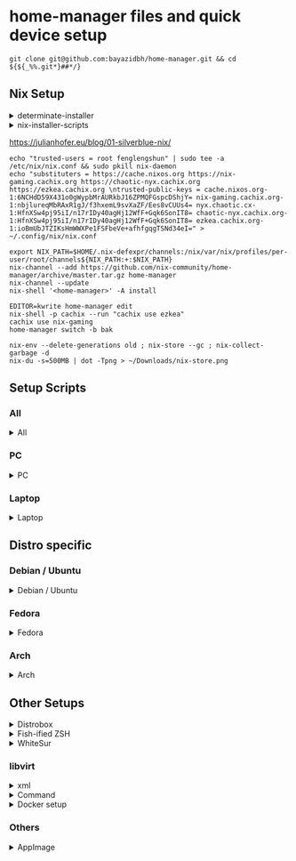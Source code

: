 # home-manager files and quick device setup

```
git clone git@github.com:bayazidbh/home-manager.git && cd ${${_%%.git*}##*/}
```

## Nix Setup


<details><summary>determinate-installer</summary><p>

https://github.com/DeterminateSystems/nix-installer
https://raw.githubusercontent.com/DeterminateSystems/nix-installer/main/README.md
https://github.com/DeterminateSystems/nix-installer/commits/main/README.md.atom

# The Determinate Nix Installer

[![Crates.io](https://img.shields.io/crates/v/nix-installer)](https://crates.io/crates/nix-installer)
[![Docs.rs](https://img.shields.io/docsrs/nix-installer)](https://docs.rs/nix-installer/latest/nix_installer/)

`nix-installer` is an opinionated alternative to the [official Nix install scripts](https://nixos.org/download.html).


```bash
curl --proto '=https' --tlsv1.2 -sSf -L https://install.determinate.systems/nix | sh -s -- install
```

The `nix-installer` tool is ready to use in a number of environments:

| Platform                     | Multi User         | `root` only | Maturity          |
|------------------------------|:------------------:|:-----------:|:-----------------:|
| Linux (x86_64 & aarch64)     | ✓ (via [systemd])  | ✓           | Stable            |
| MacOS (x86_64 & aarch64)     | ✓                  |             | Stable (See note) |
| Valve Steam Deck (SteamOS)   | ✓                  |             | Stable            |
| WSL2 (x86_64 & aarch64)      | ✓ (via [systemd])  | ✓           | Stable            |
| Podman Linux Containers      | ✓ (via [systemd])  | ✓           | Stable            |
| Docker Containers            |                    | ✓           | Stable            |
| Linux (i686)                 | ✓ (via [systemd])  | ✓           | Unstable          |

> **Note**
> On **MacOS only**, removing users and/or groups may fail if there are no users who are logged in graphically.

## Installation Differences

Differing from the current official [Nix](https://github.com/NixOS/nix) installer scripts:

* In `nix.conf`:
  + the `auto-allocate-uids`, `nix-command` and `flakes` features are enabled
  + `bash-prompt-prefix` is set
  + `auto-optimise-store` is set to `true`
  * `extra-nix-path` is set to `nixpkgs=flake:nixpkgs`
  * `auto-allocate-uids` is set to `true`.
* an installation receipt (for uninstalling) is stored at `/nix/receipt.json` as well as a copy of the install binary at `/nix/nix-installer`
* `nix-channel --update` is not run, `~/.nix-channels` is not provisioned
* `NIX_SSL_CERT_FILE` is set in the various shell profiles if the `ssl-cert-file` argument is used.

## Motivations

The current Nix install scripts do an excellent job, however they are difficult to maintain. Subtle differences in the shell implementations and certain characteristics of bash scripts make it difficult to make meaningful changes to the installer.

Our team wishes to experiment with the idea of an installer in a more structured language and see if this is a worthwhile alternative. Along the way, we are also exploring a few other ideas, such as:

* offering users a chance to review an accurate, calculated install plan
* having 'planners' which can create appropriate install plans
* keeping an installation receipt for uninstallation
* offering users with a failing install the chance to do a best-effort revert
* doing whatever tasks we can in parallel

So far, our explorations have been quite fruitful, so we wanted to share and keep exploring.

## Usage

Install Nix with the default planner and options:

```bash
curl --proto '=https' --tlsv1.2 -sSf -L https://install.determinate.systems/nix | sh -s -- install
```

Or, to download a platform specific Installer binary yourself:

```bash
$ curl -sL -o nix-installer https://install.determinate.systems/nix/nix-installer-x86_64-linux
$ chmod +x nix-installer
```

> **Note**
> `nix-installer` will elevate itself if needed using `sudo`. If you use `doas` or `please` you may need to elevate `nix-installer` yourself.

`nix-installer` installs Nix by following a *plan* made by a *planner*. Review the available planners:

```bash
$ ./nix-installer install --help
Execute an install (possibly using an existing plan)

To pass custom options, select a planner, for example `nix-installer install linux-multi --help`

Usage: nix-installer install [OPTIONS] [PLAN]
       nix-installer install <COMMAND>

Commands:
  linux
          A planner for Linux installs
  steam-deck
          A planner suitable for the Valve Steam Deck running SteamOS
  help
          Print this message or the help of the given subcommand(s)
# ...
```

Planners have their own options and defaults, sharing most of them in common:

```bash
$ ./nix-installer install linux --help
A planner for Linux installs

Usage: nix-installer install linux [OPTIONS]

Options:
# ...
      --nix-build-group-name <NIX_BUILD_GROUP_NAME>
          The Nix build group name

          [env: NIX_INSTALLER_NIX_BUILD_GROUP_NAME=]
          [default: nixbld]

      --nix-build-group-id <NIX_BUILD_GROUP_ID>
          The Nix build group GID

          [env: NIX_INSTALLER_NIX_BUILD_GROUP_ID=]
          [default: 3000]
# ...
```

Planners can be configured via environment variable or command arguments:

```bash
$ curl --proto '=https' --tlsv1.2 -sSf -L https://install.determinate.systems/nix | NIX_BUILD_GROUP_NAME=nixbuilder sh -s -- install linux-multi --nix-build-group-id 4000
# Or...
$ NIX_BUILD_GROUP_NAME=nixbuilder ./nix-installer install linux-multi --nix-build-group-id 4000
```


## Uninstalling

You can remove a `nix-installer`-installed Nix by running

```bash
/nix/nix-installer uninstall
```


## As a Github Action

You can use the [`nix-installer-action`](https://github.com/DeterminateSystems/nix-installer-action) Github Action like so:

```yaml
on:
  pull_request:
  push:
    branches: [main]

jobs:
  lints:
    name: Build
    runs-on: ubuntu-22.04
    steps:
    - uses: actions/checkout@v3
    - name: Install Nix
      uses: DeterminateSystems/nix-installer-action@main
    - name: Run `nix build`
      run: nix build .
```

## Without systemd (Linux only)

> **Warning**
> When `--init none` is used, _only_ `root` or users who can elevate to `root` privileges can run Nix:
>
> ```bash
> sudo -i nix run nixpkgs#hello
> ```

If you don't use [systemd], you can still install Nix by explicitly specifying the `linux` plan and `--init none`:

```bash
curl --proto '=https' --tlsv1.2 -sSf -L https://install.determinate.systems/nix | sh -s -- install linux --init none
```

## In a container

In Docker/Podman containers or WSL2 instances where an init (like `systemd`) is not present, pass `--init none`.

For containers (without an init):

> **Warning**
> When `--init none` is used, _only_ `root` or users who can elevate to `root` privileges can run Nix:
>
> ```bash
> sudo -i nix run nixpkgs#hello
> ```

```dockerfile
# Dockerfile
FROM ubuntu:latest
RUN apt update -y
RUN apt install curl -y
RUN curl --proto '=https' --tlsv1.2 -sSf -L https://install.determinate.systems/nix | sh -s -- install linux \
  --extra-conf "sandbox = false" \
  --init none \
  --no-confirm
ENV PATH="${PATH}:/nix/var/nix/profiles/default/bin"
RUN nix run nixpkgs#hello
```

```bash
docker build -t ubuntu-with-nix .
docker run --rm -ti ubuntu-with-nix
docker rmi ubuntu-with-nix
# or
podman build -t ubuntu-with-nix .
podman run --rm -ti ubuntu-with-nix
podman rmi ubuntu-with-nix
```

For containers with a systemd init:

```dockerfile
# Dockerfile
FROM ubuntu:latest
RUN apt update -y
RUN apt install curl systemd -y
RUN curl --proto '=https' --tlsv1.2 -sSf -L https://install.determinate.systems/nix | sh -s -- install linux \
  --extra-conf "sandbox = false" \
  --no-start-daemon \
  --no-confirm
ENV PATH="${PATH}:/nix/var/nix/profiles/default/bin"
RUN nix run nixpkgs#hello
CMD [ "/bin/systemd" ]
```

```bash
podman build -t ubuntu-systemd-with-nix .
IMAGE=$(podman create ubuntu-systemd-with-nix)
CONTAINER=$(podman start $IMAGE)
podman exec -ti $CONTAINER /bin/bash
podman rm -f $CONTAINER
podman rmi $IMAGE
```

On some container tools, such as `docker`, `sandbox = false` can be omitted. Omitting it will negatively impact compatibility with container tools like `podman`.

## In WSL2

If [systemd is enabled](https://ubuntu.com/blog/ubuntu-wsl-enable-systemd) it's possible to install Nix as normal using the command at the top of this document:

```bash
curl --proto '=https' --tlsv1.2 -sSf -L https://install.determinate.systems/nix | sh -s -- install
```

If systemd is not enabled, pass `--init none` at the end of the command:

> **Warning**
> When `--init none` is used, _only_ `root` or users who can elevate to `root` privileges can run Nix:
>
> ```bash
> sudo -i nix run nixpkgs#hello
> ```


```bash
curl --proto '=https' --tlsv1.2 -sSf -L https://install.determinate.systems/nix | sh -s -- install linux --init none
```

## Skip confirmation

If you'd like to bypass the confirmation step, you can apply the `--no-confirm` flag:

```bash
curl --proto '=https' --tlsv1.2 -sSf -L https://install.determinate.systems/nix | sh -s -- install --no-confirm
```

This is especially useful when using the installer in non-interactive scripts.

## Building a binary

Since you'll be using `nix-installer` to install Nix on systems without Nix, the default build is a static binary.

Build a portable Linux binary on a system with Nix:

```bash
# to build a local copy
nix build -L ".#nix-installer-static"
# to build the remote main development branch
nix build -L "github:determinatesystems/nix-installer#nix-installer-static"
# for a specific version of the installer:
export NIX_INSTALLER_TAG="v0.6.0"
nix build -L "github:determinatesystems/nix-installer/$NIX_INSTALLER_TAG#nix-installer-static"
```

On Mac:

```bash
# to build a local copy
nix build -L ".#nix-installer"
# to build the remote main development branch
nix build -L "github:determinatesystems/nix-installer#nix-installer"
# for a specific version of the installer:
export NIX_INSTALLER_TAG="v0.6.0"
nix build -L "github:determinatesystems/nix-installer/$NIX_INSTALLER_TAG#nix-installer"
```

Then copy the `result/bin/nix-installer` to the machine you wish to run it on.

You can also add `nix-installer` to a system without Nix via `cargo`:

```bash
# to build and run a local copy
RUSTFLAGS="--cfg tokio_unstable" cargo run -- --help
# to build the remote main development branch
RUSTFLAGS="--cfg tokio_unstable" cargo install --git https://github.com/DeterminateSystems/nix-installer
nix-installer --help
# for a specific version of the installer:
export NIX_INSTALLER_TAG="v0.6.0"
RUSTFLAGS="--cfg tokio_unstable" cargo install --git https://github.com/DeterminateSystems/nix-installer --tag $NIX_INSTALLER_TAG
nix-installer --help
```

To make this build portable, pass ` --target x86_64-unknown-linux-musl`.

> **Note**
> We currently require `--cfg tokio_unstable` as we utilize [Tokio's process groups](https://docs.rs/tokio/1.24.1/tokio/process/struct.Command.html#method.process_group), which wrap stable `std` APIs, but are unstable due to it requiring an MSRV bump.


## As a library

> **Warning**
> Use as a library is still experimental, if you're using this, please let us know and we can make a path to stablization.

Add `nix-installer` to your dependencies:

```bash
cargo add nix-installer
```

If you are **building a CLI**, check out the `cli` feature flag for `clap` integration.

You'll also need to edit your `.cargo/config.toml` to use `tokio_unstable` as we utilize [Tokio's process groups](https://docs.rs/tokio/1.24.1/tokio/process/struct.Command.html#method.process_group), which wrap stable `std` APIs, but are unstable due to it requiring an MSRV bump:

```toml
# .cargo/config.toml
[build]
rustflags=["--cfg", "tokio_unstable"]
```

Then it's possible to review the [documentation](https://docs.rs/nix-installer/latest/nix_installer/):

```bash
cargo doc --open -p nix-installer
```

Documentation is also available via `nix` build:

```bash
nix build github:DeterminateSystems/nix-installer#nix-installer.doc
firefox result-doc/nix-installer/index.html
```

## Accessing other versions

For users who desire version pinning, the version of `nix-installer` to use can be specified in the `curl` command:

```bash
VERSION="v0.6.0"
curl --proto '=https' --tlsv1.2 -sSf -L https://install.determinate.systems/nix/tag/${VERSION} | sh -s -- install
```

To discover which versions are available, or download the binaries for any release, check the [Github Releases](https://github.com/DeterminateSystems/nix-installer/releases).

These releases can be downloaded and used directly:

```bash
VERSION="v0.6.0"
ARCH="aarch64-linux"
curl -sSf -L https://github.com/DeterminateSystems/nix-installer/releases/download/${VERSION}/nix-installer-${ARCH} -o nix-installer
./nix-installer install
```

## Quirks

While `nix-installer` tries to provide a comprehensive and unquirky experience, there are unfortunately some issues which may require manual intervention or operator choices.

### Using MacOS remote SSH builders, Nix binaries are not on `$PATH`

When connecting to a Mac remote SSH builder users may sometimes see this error:

```bash
$ nix store ping --store "ssh://$USER@$HOST"
Store URL: ssh://$USER@$HOST
zsh:1: command not found: nix-store
error: cannot connect to '$USER@$HOST'
```

The way MacOS populates the `PATH` environment differs from other environments. ([Some background](https://gist.github.com/Linerre/f11ad4a6a934dcf01ee8415c9457e7b2))

There are two possible workarounds for this:

* **(Preferred)** Update the remote builder URL to include the `remote-program` parameter pointing to `nix-store`. For example:
  ```bash
  nix store ping --store "ssh://$USER@$HOST?remote-program=/nix/var/nix/profiles/default/bin/nix-store"
  ```
  If you are unsure where the `nix-store` binary is located, run `which nix-store` on the remote.
* Update `/etc/zshenv` on the remote so that `zsh` populates the Nix path for every shell, even those that are neither *interactive* or *login*:
  ```bash
  # Nix
  if [ -e '/nix/var/nix/profiles/default/etc/profile.d/nix-daemon.sh' ]; then
      . '/nix/var/nix/profiles/default/etc/profile.d/nix-daemon.sh'
  fi
  # End Nix
  ```
  <details>
    <summary>This strategy has some behavioral caveats, namely, <code>$PATH</code> may have unexpected contents</summary>

    For example, if `$PATH` gets unset then a script invoked, `$PATH` may not be as empty as expected:
    ```bash
    $ cat example.sh
    #! /bin/zsh
    echo $PATH
    $ PATH= ./example.sh
    /Users/ephemeraladmin/.nix-profile/bin:/nix/var/nix/profiles/default/bin:
    ```
    This strategy results in Nix's paths being present on `$PATH` twice and may have a minor impact on performance.

  </details>

## Diagnostics

The goal of the Determinate Nix Installer is to successfully and correctly install Nix.
The `curl | sh` pipeline and the installer collects a little bit of diagnostic information to help us make that true.

Here is a table of the [diagnostic data we collect][diagnosticdata]:

| Field                 | Use                                                                                                   |
| --------------------- | ----------------------------------------------------------------------------------------------------- |
| `version`             | The version of the Determinate Nix Installer.                                                         |
| `planner`             | The method of installing Nix (`linux`, `macos`, `steam-deck`)                                         |
| `configured_settings` | The names of planner settings which were changed from their default. Does _not_ include the values.   |
| `os_name`             | The running operating system.                                                                         |
| `os_version`          | The version of the operating system.                                                                  |
| `triple`              | The architecture/operating system/binary format of your system.                                       |
| `is_ci`               | Whether the installer is being used in CI (e.g. GitHub Actions).                                      |
| `action`              | Either `Install` or `Uninstall`.                                                                      |
| `status`              | One of `Success`, `Failure`, `Pending`, or `Cancelled`.                                               |
| `failure_chain`     | A high level description of what the failure was, if any. For example: `Command("diskutil")` if the command `diskutil list` failed. |

To disable diagnostic reporting, set the diagnostics URL to an empty string by passing `--diagnostic-endpoint=""` or setting `NIX_INSTALLER_DIAGNOSTIC_ENDPOINT=""`.

You can read the full privacy policy for [Determinate Systems][detsys], the creators of the Determinate Nix Installer, [here][privacy].

[detsys]: https://determinate.systems/
[diagnosticdata]: https://github.com/DeterminateSystems/nix-installer/blob/f9f927840d532b71f41670382a30cfcbea2d8a35/src/diagnostics.rs#L29-L43
[privacy]: https://determinate.systems/privacy
[systemd]: https://systemd.io

</p></details>


<details><summary>nix-installer-scripts</summary><p>

https://github.com/dnkmmr69420/nix-installer-scripts
https://raw.githubusercontent.com/dnkmmr69420/nix-installer-scripts/main/README.md
https://github.com/dnkmmr69420/nix-installer-scripts/commits/main/README.md.atom

## nix-installer-scripts
Various scripts to install the nix package manager

This may break if something other than bash is not the default login shell so have bash be the default shell. It will be better to make a profile on your terminal application and have a different shell instance that way. If the commands itself give some sort of error, use bash as a shell. Type `bash` into the terminal to get to bash.

[Read This](https://github.com/dnkmmr69420/nix-installer-scripts/tree/main/nix-out-of-default)

## Installers

### Regular installer for non-selinux systems

```bash
curl -s https://raw.githubusercontent.com/dnkmmr69420/nix-installer-scripts/main/installer-scripts/regular-installer.sh | bash
```

### Installer for selinux systems that aren't immutable (Fedora workstation, RHEL, centos stream, rocky alma or oracle linux)

```bash
curl -s https://raw.githubusercontent.com/dnkmmr69420/nix-installer-scripts/main/installer-scripts/regular-nix-installer-selinux.sh | bash
```

### Installer for rpm-ostree based systems like silverblue/kinoite/ublue

```bash
curl -s https://raw.githubusercontent.com/dnkmmr69420/nix-installer-scripts/main/installer-scripts/silverblue-nix-installer.sh | bash
```

### Installer for opensuse microos

first run this

```bash
sudo transactional-update run mksubvolume /nix
```

Reboot

Then run the script

```bash
curl -s https://raw.githubusercontent.com/dnkmmr69420/nix-installer-scripts/main/installer-scripts/nix-microos-installer.sh | bash
```

### Void linux installer

First check if curl is installed

```bash
sudo xbps-install -S curl
```
use the bash shell

```bash
bash
```

Install nix

```bash
curl -s https://raw.githubusercontent.com/dnkmmr69420/nix-installer-scripts/main/installer-scripts/nix-void-linux-installer.sh | bash
```

### [Nix inside distrobox installer and setup](https://github.com/dnkmmr69420/nix-installer-scripts/tree/main/nix-distrobox)


## Uninstallers

### Regular uninstaller for both non-selinux and selinux muttable systems

```bash
curl -s https://raw.githubusercontent.com/dnkmmr69420/nix-installer-scripts/main/uninstaller-scripts/regular-uninstaller.sh | bash
```

### Silverblue nix uninstaller

```bash
curl -s https://raw.githubusercontent.com/dnkmmr69420/nix-installer-scripts/main/uninstaller-scripts/silverblue-nix-uninstaller.sh | bash
```

## Other useful docs

[Extra Scripts](https://github.com/dnkmmr69420/nix-installer-scripts/blob/main/docs/extra-scripts.md)

[Nix with selinux manual install guide](https://github.com/dnkmmr69420/nix-installer-scripts/blob/main/docs/selinux-nix-manual-install-guide.md)

[Old github repos that this repo has replaced list](https://github.com/dnkmmr69420/nix-installer-scripts/blob/main/docs/my-old-nix-github-repos.md)

[Compile from source](https://github.com/dnkmmr69420/nix-installer-scripts/blob/main/docs/compile-from-source.md)

[Common Issues](https://github.com/dnkmmr69420/nix-installer-scripts/blob/main/docs/common-issues.md)

## Some useful nix tools

Fleek: [Github-page](https://github.com/ublue-os/fleek) [Website](https://getfleek.dev/)

Nix Portable: [Main-Page](https://github.com/DavHau/nix-portable) [My-nix-portable-utilities](https://github.com/dnkmmr69420/nix-portable-utils)

Devbox: [Website](https://www.jetpack.io/devbox) [Github](https://github.com/jetpack-io/devbox)

## Shorten link

https://tinyurl.com/nxscrpts

</p></details>

https://julianhofer.eu/blog/01-silverblue-nix/

```
echo "trusted-users = root fenglengshun" | sudo tee -a /etc/nix/nix.conf && sudo pkill nix-daemon
echo "substituters = https://cache.nixos.org https://nix-gaming.cachix.org https://chaotic-nyx.cachix.org https://ezkea.cachix.org \ntrusted-public-keys = cache.nixos.org-1:6NCHdD59X431o0gWypbMrAURkbJ16ZPMQFGspcDShjY= nix-gaming.cachix.org-1:nbjlureqMbRAxR1gJ/f3hxemL9svXaZF/Ees8vCUUs4= nyx.chaotic.cx-1:HfnXSw4pj95iI/n17rIDy40agHj12WfF+Gqk6SonIT8= chaotic-nyx.cachix.org-1:HfnXSw4pj95iI/n17rIDy40agHj12WfF+Gqk6SonIT8= ezkea.cachix.org-1:ioBmUbJTZIKsHmWWXPe1FSFbeVe+afhfgqgTSNd34eI=" > ~/.config/nix/nix.conf

export NIX_PATH=$HOME/.nix-defexpr/channels:/nix/var/nix/profiles/per-user/root/channels${NIX_PATH:+:$NIX_PATH}
nix-channel --add https://github.com/nix-community/home-manager/archive/master.tar.gz home-manager
nix-channel --update
nix-shell '<home-manager>' -A install

EDITOR=kwrite home-manager edit
nix-shell -p cachix --run "cachix use ezkea"
cachix use nix-gaming
home-manager switch -b bak

nix-env --delete-generations old ; nix-store --gc ; nix-collect-garbage -d
nix-du -s=500MB | dot -Tpng > ~/Downloads/nix-store.png
```

## Setup Scripts

### All

<details><summary>All</summary><p>

#### create container home folders

```
mkdir -p ~/Documents/container/conty
mkdir -p ~/Documents/container/arch
ln -sifv $HOME/Documents/Private/Apps/Linux/config/ArchiSteamFarm-config ~/Documents/container/arch/
```

#### link emulator paths to default xdg paths

```
ln -sifv $HOME/Games/Emulation/Nintendo/emu/yuzu/config $HOME/.config/yuzu
ln -sifv $HOME/Games/Emulation/Nintendo/emu/yuzu/data $HOME/.local/share/yuzu
ln -sifv $HOME/Games/Emulation/Nintendo/emu/Ryujinx/config $HOME/.config/Ryujinx
ln -sifv $HOME/Games/Emulation/Nintendo/emu/citra-emu/config $HOME/.config/citra-emu
ln -sifv $HOME/Games/Emulation/Nintendo/emu/citra-emu/data $HOME/.local/share/citra-emu
ln -sifv $HOME/Games/Emulation/Nintendo/emu/dolphin-emu/config $HOME/.config/dolphin-emu
ln -sifv $HOME/Games/Emulation/Nintendo/emu/dolphin-emu/data $HOME/.local/share/dolphin-emu
ln -sifv $HOME/Games/Emulation/Sony/emu/PCSX2/config $HOME/.config/PCSX2
ln -sifv $HOME/Games/Emulation/Sony/emu/rpcs3/config $HOME/.config/rpcs3
ln -sifv $HOME/Games/Emulation/Sony/emu/ppsspp/config $HOME/.config/ppsspp

ln -sifv $HOME/Games/Emulation/Nintendo/emu/yuzu/config $HOME/Documents/container/conty/.config/yuzu
ln -sifv $HOME/Games/Emulation/Nintendo/emu/yuzu/data $HOME/Documents/container/conty/.local/share/yuzu
ln -sifv $HOME/Games/Emulation/Nintendo/emu/Ryujinx/config $HOME/Documents/container/conty/.config/Ryujinx
ln -sifv $HOME/Games/Emulation/Nintendo/emu/citra-emu/config $HOME/Documents/container/conty/.config/citra-emu
ln -sifv $HOME/Games/Emulation/Nintendo/emu/citra-emu/data $HOME/Documents/container/conty/.local/share/citra-emu
ln -sifv $HOME/Games/Emulation/Nintendo/emu/dolphin-emu/config $HOME/Documents/container/conty/.config/dolphin-emu
ln -sifv $HOME/Games/Emulation/Nintendo/emu/dolphin-emu/data $HOME/Documents/container/conty/.local/share/dolphin-emu
ln -sifv $HOME/Games/Emulation/Sony/emu/PCSX2/config $HOME/Documents/container/conty/.config/PCSX2
ln -sifv $HOME/Games/Emulation/Sony/emu/rpcs3/config $HOME/Documents/container/conty/.config/rpcs3
ln -sifv $HOME/Games/Emulation/Sony/emu/ppsspp/config $HOME/Documents/container/conty/.config/ppsspp
```

#### Import gpg

```
gpg --import ~/Storage/Data/Documents/bayazidbh-gpg.gpg
```

#### Make resilio-sync config

```
mkdir -p $HOME/.config/rslsync
cp -v ~/Documents/Private/Apps/Linux/config/rslsync.conf $HOME/.config/rslsync
sed -i 's/"device_name": "[^"]*"/"device_name": "'$(hostname)'"/g' $HOME/.config/rslsync/rslsync.conf
```

#### block MiHoYo telemetry in /etc/hosts

```
echo -e "# block mihoyo telemetry\n\n0.0.0.0 overseauspider.yuanshen.com\n0.0.0.0 log-upload-os.hoyoverse.com\n0.0.0.0 dump.gamesafe.qq.com\n0.0.0.0 public-data-api.mihoyo.com\n0.0.0.0 log-upload.mihoyo.com\n0.0.0.0 uspider.yuanshen.com\n0.0.0.0 sg-public-data-api.hoyoverse.com\n\n0.0.0.0 prd-lender.cdp.internal.unity3d.com\n0.0.0.0 thind-prd-knob.data.ie.unity3d.com\n0.0.0.0 thind-gke-usc.prd.data.corp.unity3d.com\n0.0.0.0 cdp.cloud.unity3d.com\n0.0.0.0 remote-config-proxy-prd.uca.cloud.unity3d.com" | sudo tee -a /etc/hosts
```

#### create horizontal mangohud bar

```
mkdir -p /home/fenglengshun/.config/MangoHud/ && echo -e "horizontal\nlegacy_layout=0\nhud_no_margin\nfont_size=25\ntable_columns=28\nbackground_alpha=0.5\ntime=1\ntime_format=%I:%M %p\ngpu_stats\ngpu_temp\ncpu_stats\ncpu_temp\nram\nvram\nfps\nframe_timing\nframetime\ntoggle_hud=F8\nresolution\nwine\nvulkan_driver" | tee ~/.config/MangoHud/MangoHud.conf
```

#### create plasma-restarter

```
mkdir -p ~/.local/bin/ && echo '#! /bin/bash\n\nkillall plasmashell & kwin --replace & kstart plasmashell & exit' | tee ~/.local/bin/restart-plasma && chmod +x ~/.local/bin/restart-plasma
```

</p></details>

### PC

<details><summary>PC</summary><p>

#### Link HDD to SSD

```
ln -sifv ~/Storage/Data/Applications ~/Applications
ln -sifv ~/Storage/Data/Media/Games ~/Games
ln -sifv ~/Storage/Data/Documents ~/Documents/Storage
ln -sifv ~/Storage/Data/Downloads ~/Downloads/Storage
ln -sifv ~/Storage/Data/Media ~/Documents/Media
ln -sifv ~/Storage/Data/Pictures/Archive ~/Pictures/Storage
ln -sifv ~/Storage/Data/Pictures/DCIM ~/Pictures/DCIM
ln -sifv ~/Storage/Data/Music/ ~/Music/Storage
ln -sifv ~/Storage/Data/Videos/ ~/Videos/Storage
```

#### Copy backed up Documents

```
cp -rfpv ~/Storage/Data/Documents/Work ~/Documents/Work
cp -rfpv ~/Storage/Data/Documents/Private ~/Documents/Private
```

#### restore input-remapper settings

```
mkdir -p ~/.config/
cp -rfpv ~/Storage/Data/Documents/Private/Linux/config/input-remapper-2 ~/.config/
```

</p></details>

### Laptop

<details><summary>Laptop</summary><p>

#### autocheck for kdeconnect devices

```
crontab -e
( crontab -l ; echo -e "# Check for kdeconnect devices\n*/2 * * * *     /usr/bin/kdeconnect-cli --refresh" ) | crontab -
```

</p></details>

## Distro specific

### Debian / Ubuntu

<details><summary>Debian / Ubuntu</summary><p>

```
libdbusmenu-qt5-2　libdbusmenu-gtk4 appmenu-gtk3-module appmenu-gtk2-module libdbusmenu-gtk3-4　locales-all

curl -sL https://raw.githubusercontent.com/wimpysworld/deb-get/main/deb-get | sudo -E bash -s install deb-get && deb-get install quickemu quickgui teamviewer

sudo apt-get install python3 python3-pip python3-yaml python3-dateutil python3-pyqt5 python3-packaging python3-requests && sudo pip3 install bauh
```
</p></details>


### Fedora

<details><summary>Fedora</summary><p>

```
sudo dnf install --allowerasing --best zsh @Virtualization fish kio-admin icoutils applet-window-buttons nmap wsdd samba python3-input-remapper gtk3-classic avif-pixbuf-loader heif-pixbuf-loader qt-heif-image-plugin libheif libheif-freeworld libheif-tools

sudo dnf install dnf5 https://mirrors.rpmfusion.org/free/fedora/rpmfusion-free-release-$(rpm -E %fedora).noarch.rpm https://mirrors.rpmfusion.org/nonfree/fedora/rpmfusion-nonfree-release-$(rpm -E %fedora).noarch.rpm

sudo dnf install https://download.teamviewer.com/download/linux/teamviewer.x86_64.rpm
```

</p></details>

### Arch

<details><summary>Arch</summary><p>

```
pacman -Syyu paru

paru -Syyu plasma5-applets-window-title applet-window-appmenu-git applet-window-buttons-git topgrade brave-bin spotify spotify-adblock-git python-spotdl freedownloadmanager teamviewer steamtinkerlaunch heroic-games-launcher-bin krename gtk3-classic virt-manager gameconqueror qtscrcpy soundux corectrl appmenu-gtk-module discover ttf-ibm-plex icoextract ttf-meslo-nerd-font-powerlevel10k icoutils unicode-emoji python-emoji noto-fonts-emoji-flag-git noto-color-emoji-fontconfig sunshine hunspell-en_us

paru -Syu --skipreview --noconfirm  applet-window-appmenu-git applet-window-buttons-git archisteamfarm-bin btrfs-compress btrfs-du discord-screenaudio plasma-hud-git libspeedhack-git nwjs-bin nwjs-ffmpeg-codecs-bin ceserver rmtrash sgdboop-bin

sudo pacman -S $(pacman -Qsq "^linux" | grep "^linux[0-9]*[-rt]*$" | awk '{print $1"-headers"}' ORS=' ')

performance tweaks: ananicy-cpp memavaild preload nohang uresourced prelockd irqbalance

gaming: noisetorch fancontrol-gui input-remapper droidcam steamtinkerlaunch mangohud gamemode goverlay replay-sorcery gamescope nyrna fastgame gameconqueror
``````
</p></details>

## Other Setups

<details><summary>Distrobox</summary><p>

### Distrobox

```
env SHELL=/bin/fish distrobox create --image quay.io/toolbx-images/archlinux-toolbox --name arch --home ~/Documents/container/arch
tide configure

pacman-key --init && pacman-key --recv-key 3056513887B78AEB --keyserver keyserver.ubuntu.com && pacman-key --lsign-key 3056513887B78AEB && pacman -U --noconfirm 'https://cdn-mirror.chaotic.cx/chaotic-aur/chaotic-keyring.pkg.tar.zst' 'https://cdn-mirror.chaotic.cx/chaotic-aur/chaotic-mirrorlist.pkg.tar.zst' && echo '[chaotic-aur]' >> /etc/pacman.conf && echo 'Include = /etc/pacman.d/chaotic-mirrorlist' >> /etc/pacman.conf && echo 'en_SG.UTF-8 UTF-8' >> /etc/locale.gen && echo 'en_US.UTF-8 UTF-8' >> /etc/locale.gen && echo 'ja_JP.UTF-8 UTF-8' >> /etc/locale.gen && echo 'id_ID.UTF-8 UTF-8' >> /etc/locale.gen && pacman -Syu --noconfirm glibc base-devel nano paru pipewire-jack pipewire-pulse pipewire-alsa

paru -Syu --skipreview --noconfirm nwjs-bin nwjs-ffmpeg-codecs-bin archisteamfarm-bin

---

env SHELL=/bin/bash distrobox create --image ubuntu:latest --name ubuntu-latest --home ~/Documents/container/ubuntu-latest

env SHELL=/home/fenglengshun/.nix-profile/bin/zsh distrobox create --image fedora:latest --name fedora --home ~/Documents/container/fedora
sudo dnf install dnf5 https://mirrors.rpmfusion.org/free/fedora/rpmfusion-free-release-$(rpm -E %fedora).noarch.rpm https://mirrors.rpmfusion.org/nonfree/fedora/rpmfusion-nonfree-release-$(rpm -E %fedora).noarch.rpm

distrobox create --root --init --image registry.opensuse.org/opensuse/tumbleweed:latest --name tumbleweed --home $XDG_DATA_HOME/distrobox/tumbleweed
https://github.com/89luca89/distrobox/blob/main/docs/posts/run_libvirt_in_distrobox.md
```

</p></details>


<details><summary>Fish-ified ZSH</summary><p>

### Fish-ified ZSH

```
sudo chsh -s /bin/zsh ; chsh -s /bin/zsh ; sh -c "$(wget https://raw.githubusercontent.com/robbyrussell/oh-my-zsh/master/tools/install.sh -O -)"

git clone https://github.com/zsh-users/zsh-autosuggestions ${ZSH_CUSTOM:-~/.oh-my-zsh/custom}/plugins/zsh-autosuggestions ; git clone https://github.com/zsh-users/zsh-history-substring-search ${ZSH_CUSTOM:-~/.oh-my-zsh/custom}/plugins/zsh-history-substring-search ; git clone https://github.com/zsh-users/zsh-syntax-highlighting.git ${ZSH_CUSTOM:-~/.oh-my-zsh/custom}/plugins/zsh-syntax-highlighting ; git clone --depth=1 https://github.com/romkatv/powerlevel10k.git ${ZSH_CUSTOM:-$HOME/.oh-my-zsh/custom}/themes/powerlevel10k

kwrite ~/.zshrc
ZSH_THEME="powerlevel10k/powerlevel10k"
plugins=(git zsh-autosuggestions zsh-history-substring-search zsh-syntax-highlighting)
source ~/.zshrc
```

</p></details>

<details><summary>WhiteSur</summary><p>

### WhiteSur

#### Normal Install

- https://github.com/vinceliuice/WhiteSur-gtk-theme
- https://github.com/vinceliuice/WhiteSur-icon-theme
- https://github.com/vinceliuice/WhiteSur-kde
- https://github.com/vinceliuice/WhiteSur-cursors
- https://github.com/vinceliuice/Monterey-kde

```
mkdir -p /tmp/whitesur/whitesur

git clone https://github.com/vinceliuice/WhiteSur-gtk-theme /tmp/whitesur/WhiteSur-gtk-theme
/tmp/whitesur/WhiteSur-gtk-theme/install.sh -m -i -l standard -b default
/tmp/whitesur/WhiteSur-gtk-theme/tweaks.sh -F

git clone https://github.com/vinceliuice/WhiteSur-icon-theme /tmp/whitesur/WhiteSur-icon-theme
/tmp/whitesur/WhiteSur-icon-theme/install.sh

git clone https://github.com/vinceliuice/WhiteSur-kde /tmp/whitesur/WhiteSur-kde
/tmp/whitesur/WhiteSur-kde/install.sh
/tmp/whitesur/WhiteSur-kde/sddm/install.sh

git clone https://github.com/vinceliuice/WhiteSur-cursors /tmp/whitesur/WhiteSur-cursors
/tmp/whitesur/WhiteSur-cursors/install.sh

git clone https://github.com/vinceliuice/Monterey-kde /tmp/whitesur/Monterey-kde
/tmp/whitesur/Monterey-kde/install.sh
sudo /tmp/whitesur/Monterey-kde/sddm/install.sh
```

#### Icon options

```
--icon [standard|simple|gnome|ubuntu|tux|arch|manjaro|fedora|debian|void|opensuse|popos|mxlinux|zorin]
```

#### ublue Install

```
git clone git@github.com:bayazidbh/WhiteSur-gtk-theme.git ; git clone git@github.com:bayazidbh/WhiteSur-icon-theme.git ; git clone git@github.com:bayazidbh/WhiteSur-kde.git ; git clone git@github.com:bayazidbh/Monterey-kde.git ; git clone git@github.com:bayazidbh/WhiteSur-cursors.git
```

#### GNOME Install

```
/tmp/whitesur/WhiteSur-gtk-theme/tweaks --dash-to-dock -c dark ; sudo /tmp/whitesur/WhiteSur-gtk-theme/tweaks.sh -g --gdm-no-darken --no-blur -b default ;
```

</p></details>

### libvirt

<details><summary>xml</summary><p>

```
  <clock offset="localtime">
    <timer name="hpet" present="yes"/>
    <timer name="hypervclock" present="yes"/>
  </clock>

<disk type="file" device="disk">
      <driver name="qemu" type="qcow2"/>
      <source file="/home/fenglengshun/.local/share/libvirt/win11.qcow2"/>
      <target dev="vda" bus="virtio"/>
      <address type="pci" domain="0x0000" bus="0x06" slot="0x00" function="0x0"/>
</disk>
```
</p></details>

<details><summary>Command</summary><p>

```
$ sudo sed -i "s/#user = \"root\"/user = \"$(id -un)\"/g" /etc/libvirt/qemu.conf
$ sudo sed -i "s/#group = \"root\"/group = \"$(id -gn)\"/g" /etc/libvirt/qemu.conf
$ sudo usermod -a -G kvm $(id -un)
$ sudo usermod -a -G libvirt $(id -un)
$ sudo systemctl restart libvirtd

$ sudo ln -s /etc/apparmor.d/usr.sbin.libvirtd /etc/apparmor.d/disable/

$ sudo sed -i "s/\/usr\/libexec\/libvirt_leaseshelper m,/\/usr\/libexec\/libvirt_leaseshelper mr,/g" /etc/apparmor.d/usr.sbin.dnsmasq
$ mkdir -p ~/.config/libvirt
$ echo "uri_default = \"qemu:///system\"" >> ~/.config/libvirt/libvirt.conf
```

</p></details>

<details><summary>Docker setup</summary><p>

```
docker volume create portainer_data
docker run -d -p 8000:8000 -p 9443:9443 --name portainer --restart=always -v /var/run/docker.sock:/var/run/docker.sock -v portainer_data:/data portainer/portainer-ce:latest
podman run -d -p 8000:8000 -p 9443:9443 --name portainer --restart=always -v /run/user/1000/podman/podman.sock:/var/run/docker.sock -v portainer_data:/data docker.io/portainer/portainer-ce:latest

# https://hub.docker.com/r/resilio/sync/
export DATA_FOLDER=/home/fenglengshun/rslsync
export WEBUI_PORT=30000
DATA_FOLDER=/home/fenglengshun/rslsync  WEBUI_PORT=30000 docker run -d --name Sync -p 30000:8888 -p 55555 -v /home/fenglengshun/rslsync:/mnt/sync -v /home/fenglengshun:/mnt/mounted_folders/fenglengshun -v /mnt/data:/mnt/mounted_folders/data --restart unless-stopped resilio/sync

docker pull docker.io/freshrss/freshrss
docker run -d --restart unless-stopped --log-opt max-size=10m -p 18080:80 -e TZ=Europe/Paris -e 'CRON_MIN=1,31' -v freshrss_data:/var/www/FreshRSS/data -v freshrss_extensions:/var/www/FreshRSS/extensions --name freshrss freshrss/freshrss

podman run -d --restart unless-stopped --log-opt max-size=10m -p 18080:80 -e TZ=Europe/Paris -e 'CRON_MIN=1,31' -v /home/fenglengshun/Documents/Private/Linux/config/freshrss/data:/var/www/FreshRSS/data -v /home/fenglengshun/Documents/Private/Linux/config/freshrss/extensions:/var/www/FreshRSS/extensions --name freshrss freshrss/freshrss
```

</p></details>

### Others

<details><summary>AppImage</summary><p>

- [Bauh](https://github.com/vinifmor/bauh#installation)
- [ScreenTranslator](https://github.com/OneMoreGres/ScreenTranslator/releases)

```
aria2c https://raw.githubusercontent.com/vinifmor/bauh/master/bauh/desktop/bauh.desktop
aria2c https://raw.githubusercontent.com/vinifmor/bauh-files/master/pictures/logo.svg
```

</p></details>
